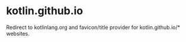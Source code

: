 # kotlin.github.io
Redirect to kotlinlang.org and favicon/title provider for kotlin.github.io/* websites.
